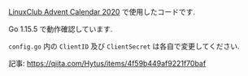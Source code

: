 [LinuxClub Advent Calendar 2020](https://qiita.com/advent-calendar/2020/linuxclub) で使用したコードです.

Go 1.15.5 で動作確認しています.

`config.go` 内の `ClientID` 及び `ClientSecret` は各自で変更してください.

記事: https://qiita.com/Hytus/items/4f59b449af9221f70baf
